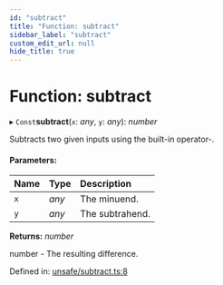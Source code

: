 ```yaml
---
id: "subtract"
title: "Function: subtract"
sidebar_label: "subtract"
custom_edit_url: null
hide_title: true
---
```


# Function: subtract

▸ `Const`**subtract**(`x`: *any*, `y`: *any*): *number*

Subtracts two given inputs using the built-in operator-.

#### Parameters:

Name | Type | Description |
:------ | :------ | :------ |
`x` | *any* | The minuend.   |
`y` | *any* | The subtrahend.   |

**Returns:** *number*

number - The resulting difference.

Defined in: [unsafe/subtract.ts:8](https://github.com/diced/hikidashi/blob/1f00be1/src/unsafe/subtract.ts#L8)
